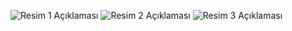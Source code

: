 ![Resim 1 Açıklaması](https://github.com/Emre0s/PricePredictApp/blob/main/assets/114955138/37fbbce2-3a22-476e-b18c-94d1a216f0a4.png)
![Resim 2 Açıklaması](https://github.com/Emre0s/PricePredictApp/blob/main/assets/114955138/942b83d5-538b-493e-aebe-91b4ed0a1347.png)
![Resim 3 Açıklaması](https://github.com/Emre0s/PricePredictApp/blob/main/assets/114955138/e25f193b-8eb6-4336-b238-617786ef6301.png)
